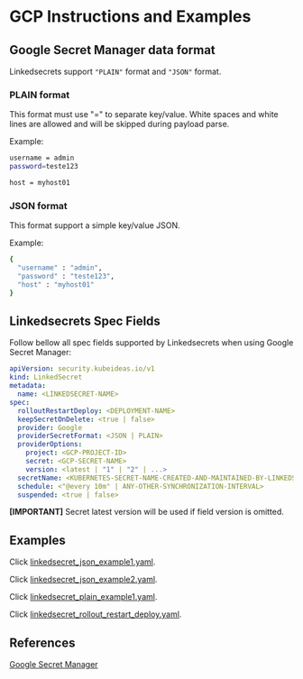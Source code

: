 # GCP Instructions and Examples

## Google Secret Manager data format

Linkedsecrets support `"PLAIN"` format and `"JSON"` format.

### PLAIN format

This format must use "=" to separate key/value. White spaces and white lines are allowed and will be skipped during payload parse.

Example:

```bash
username = admin
password=teste123

host = myhost01
```

### JSON format

This format support a simple key/value JSON.

Example:

```bash
{
  "username" : "admin",
  "password" : "teste123",
  "host" : "myhost01"
}
```

## Linkedsecrets Spec Fields

Follow bellow all spec fields supported by Linkedsecrets when using Google Secret Manager:

``` yaml
apiVersion: security.kubeideas.io/v1
kind: LinkedSecret
metadata:
  name: <LINKEDSECRET-NAME>
spec:
  rolloutRestartDeploy: <DEPLOYMENT-NAME>
  keepSecretOnDelete: <true | false>
  provider: Google
  providerSecretFormat: <JSON | PLAIN>
  providerOptions:
    project: <GCP-PROJECT-ID>
    secret: <GCP-SECRET-NAME>
    version: <latest | "1" | "2" | ...>  
  secretName: <KUBERNETES-SECRET-NAME-CREATED-AND-MAINTAINED-BY-LINKEDSECRETS>
  schedule: <"@every 10m" | ANY-OTHER-SYNCHRONIZATION-INTERVAL>
  suspended: <true | false>
```

**[IMPORTANT]** Secret latest version will be used if field version is omitted.

## Examples

Click [linkedsecret_json_example1.yaml](https://kubeideas.github.io/linkedsecrets/gcp/examples/linkedsecret_json_example1.yaml).

Click [linkedsecret_json_example2.yaml](https://kubeideas.github.io/linkedsecrets/gcp/examples/linkedsecret_json_example2.yaml).

Click [linkedsecret_plain_example1.yaml](https://kubeideas.github.io/linkedsecrets/gcp/examples/linkedsecret_plain_example1.yaml).

Click [linkedsecret_rollout_restart_deploy.yaml](https://kubeideas.github.io/linkedsecrets/gcp/examples/linkedsecret_rollout_restart_deploy.yaml).

## References

[Google Secret Manager](https://cloud.google.com/secret-manager/docs/configuring-secret-manager)
